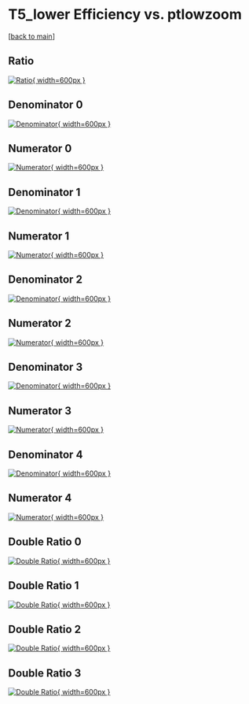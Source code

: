 # T5_lower Efficiency vs. ptlowzoom

[[back to main](./)]



## Ratio

[![Ratio](../mtv/var/T5_lower_xtr_11_-1_eff_ptlowzoom.png){ width=600px }](../mtv/var/T5_lower_xtr_11_-1_eff_ptlowzoom.pdf)

## Denominator 0

[![Denominator](../mtv/den/T5_lower_xtr_11_-1_eff_ptlowzoom_den0.png){ width=600px }](../mtv/den/T5_lower_xtr_11_-1_eff_ptlowzoom_den0.pdf)

## Numerator 0

[![Numerator](../mtv/num/T5_lower_xtr_11_-1_eff_ptlowzoom_num0.png){ width=600px }](../mtv/num/T5_lower_xtr_11_-1_eff_ptlowzoom_num0.pdf)

## Denominator 1

[![Denominator](../mtv/den/T5_lower_xtr_11_-1_eff_ptlowzoom_den1.png){ width=600px }](../mtv/den/T5_lower_xtr_11_-1_eff_ptlowzoom_den1.pdf)

## Numerator 1

[![Numerator](../mtv/num/T5_lower_xtr_11_-1_eff_ptlowzoom_num1.png){ width=600px }](../mtv/num/T5_lower_xtr_11_-1_eff_ptlowzoom_num1.pdf)

## Denominator 2

[![Denominator](../mtv/den/T5_lower_xtr_11_-1_eff_ptlowzoom_den2.png){ width=600px }](../mtv/den/T5_lower_xtr_11_-1_eff_ptlowzoom_den2.pdf)

## Numerator 2

[![Numerator](../mtv/num/T5_lower_xtr_11_-1_eff_ptlowzoom_num2.png){ width=600px }](../mtv/num/T5_lower_xtr_11_-1_eff_ptlowzoom_num2.pdf)

## Denominator 3

[![Denominator](../mtv/den/T5_lower_xtr_11_-1_eff_ptlowzoom_den3.png){ width=600px }](../mtv/den/T5_lower_xtr_11_-1_eff_ptlowzoom_den3.pdf)

## Numerator 3

[![Numerator](../mtv/num/T5_lower_xtr_11_-1_eff_ptlowzoom_num3.png){ width=600px }](../mtv/num/T5_lower_xtr_11_-1_eff_ptlowzoom_num3.pdf)

## Denominator 4

[![Denominator](../mtv/den/T5_lower_xtr_11_-1_eff_ptlowzoom_den4.png){ width=600px }](../mtv/den/T5_lower_xtr_11_-1_eff_ptlowzoom_den4.pdf)

## Numerator 4

[![Numerator](../mtv/num/T5_lower_xtr_11_-1_eff_ptlowzoom_num4.png){ width=600px }](../mtv/num/T5_lower_xtr_11_-1_eff_ptlowzoom_num4.pdf)

## Double Ratio 0

[![Double Ratio](../mtv/ratio/T5_lower_xtr_11_-1_eff_ptlowzoom_ratio0.png){ width=600px }](../mtv/ratio/T5_lower_xtr_11_-1_eff_ptlowzoom_ratio0.pdf)

## Double Ratio 1

[![Double Ratio](../mtv/ratio/T5_lower_xtr_11_-1_eff_ptlowzoom_ratio1.png){ width=600px }](../mtv/ratio/T5_lower_xtr_11_-1_eff_ptlowzoom_ratio1.pdf)

## Double Ratio 2

[![Double Ratio](../mtv/ratio/T5_lower_xtr_11_-1_eff_ptlowzoom_ratio2.png){ width=600px }](../mtv/ratio/T5_lower_xtr_11_-1_eff_ptlowzoom_ratio2.pdf)

## Double Ratio 3

[![Double Ratio](../mtv/ratio/T5_lower_xtr_11_-1_eff_ptlowzoom_ratio3.png){ width=600px }](../mtv/ratio/T5_lower_xtr_11_-1_eff_ptlowzoom_ratio3.pdf)

